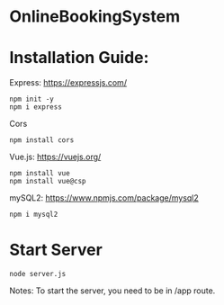 # OnlineBookingSystem

# Installation Guide:
Express: https://expressjs.com/
```
npm init -y
npm i express
```
Cors
```
npm install cors
```

Vue.js: https://vuejs.org/
```
npm install vue 
npm install vue@csp
```
mySQL2: https://www.npmjs.com/package/mysql2
```
npm i mysql2
```

# Start Server
```
node server.js
```
Notes: To start the server, you need to be in /app route.